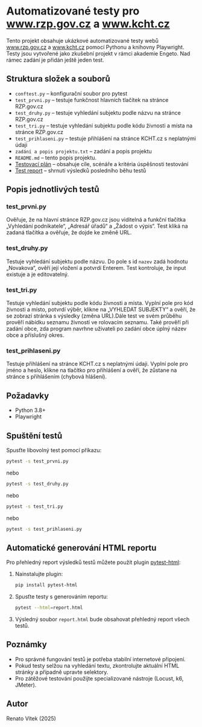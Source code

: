 # Automatizované testy pro www.rzp.gov.cz a www.kcht.cz

Tento projekt obsahuje ukázkové automatizované testy webů www.rzp.gov.cz a www.kcht.cz pomocí Pythonu a knihovny Playwright. 
Testy jsou vytvořené jako zkušební projekt v rámci akademie Engeto. Nad rámec zadání je přidán ještě jeden test.

## Struktura složek a souborů

- `conftest.py` – konfigurační soubor pro pytest
- `test_prvni.py` – testuje funkčnost hlavních tlačítek na stránce RZP.gov.cz
- `test_druhy.py` – testuje vyhledání subjektu podle názvu na stránce RZP.gov.cz
- `test_tri.py` – testuje vyhledání subjektu podle kódu živnosti a místa na stránce RZP.gov.cz
- `test_prihlaseni.py` – testuje přihlášení na stránce KCHT.cz s neplatnými údaji
- `zadání a popis projektu.txt` – zadání a popis projektu
- `README.md` – tento popis projektu.
- [Testovací plán](testovaci_plan.txt) – obsahuje cíle, scénáře a kritéria úspěšnosti testování
- [Test report](test_report.txt) – shrnutí výsledků posledního běhu testů

## Popis jednotlivých testů

### test_prvni.py
Ověřuje, že na hlavní stránce RZP.gov.cz jsou viditelná a funkční tlačítka „Vyhledání podnikatele“, „Adresář úřadů“ a „Žádost o výpis“. Test kliká na zadaná tlačítka a ověřuje, že dojde ke změně URL.

### test_druhy.py
Testuje vyhledání subjektu podle názvu. Do pole s id `nazev` zadá hodnotu „Novakova“, ověří její vložení a potvrdí Enterem. Test kontroluje, že input existuje a je editovatelný.

### test_tri.py
Testuje vyhledání subjektu podle kódu živnosti a místa. Vyplní pole pro kód živnosti a místo, potvrdí výběr, klikne na „VYHLEDAT SUBJEKTY“ a ověří, že se zobrazí stránka s výsledky (změna URL).Dále test ve svém průběhu prověří nábídku seznamu živností ve rolovacím seznamu. Také prověří při zadání obce, zda program navrhne uživateli po zadání obce úplný název obce a příslušný okres.

### test_prihlaseni.py
Testuje přihlášení na stránce KCHT.cz s neplatnými údaji. Vyplní pole pro jméno a heslo, klikne na tlačítko pro přihlášení a ověří, že zůstane na stránce s přihlášením (chybová hlášení).


## Požadavky

- Python 3.8+
- Playwright

## Spuštění testů

Spusťte libovolný test pomocí příkazu:

```bash
pytest -s test_prvni.py
```

nebo

```bash
pytest -s test_druhy.py
```

nebo

```bash
pytest -s test_tri.py
```

nebo

```bash
pytest -s test_prihlaseni.py
```

## Automatické generování HTML reportu

Pro přehledný report výsledků testů můžete použít plugin [pytest-html](https://github.com/pytest-dev/pytest-html):

1. Nainstalujte plugin:

   ```bash
   pip install pytest-html
   ```

2. Spusťte testy s generováním reportu:

   ```bash
   pytest --html=report.html
   ```

3. Výsledný soubor `report.html` bude obsahovat přehledný report všech testů.

## Poznámky

- Pro správné fungování testů je potřeba stabilní internetové připojení.
- Pokud testy selžou na vyhledání textu, zkontrolujte aktuální HTML stránky a případně upravte selektory.
- Pro zátěžové testování použijte specializované nástroje (Locust, k6, JMeter).

## Autor

Renato Vítek (2025)

